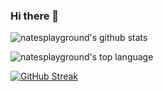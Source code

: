 ### Hi there 👋

<!--
**natesplayground/natesplayground** is a ✨ _special_ ✨ repository because its `README.md` (this file) appears on your GitHub profile.

Here are some ideas to get you started:

- 🔭 I’m currently working on ...
- 🌱 I’m currently learning ...
- 👯 I’m looking to collaborate on ...
- 🤔 I’m looking for help with ...
- 💬 Ask me about ...
- 📫 How to reach me: ...
- 😄 Pronouns: ...
- ⚡ Fun fact: ...
-->

![natesplayground's github stats](https://github-readme-stats.vercel.app/api?username=natesplayground&show_icons=true&theme=dark)

![natesplayground's top language](https://github-readme-stats.vercel.app/api/top-langs/?username=natesplayground&theme=dracula&layout=compact)

[![GitHub Streak](http://github-readme-streak-stats.herokuapp.com?user=natesplayground&theme=dark)](https://git.io/streak-stats)
